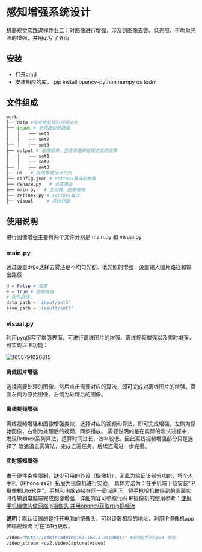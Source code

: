 
# 感知增强系统设计
机器视觉实践课程作业二：对图像进行增强，涉及到图像去雾、低光照、不均匀光照的增强，并用qt写了界面

## 安装

* 打开cmd
* 安装相应的库，
  pip install opencv-python numpy os tqdm

## 文件组成

```python
work
├── data #存放待处理的视频文件
├── input # 老师提供的数据
│   │   ├── set1
│   │   ├── set2
├── |   ├── set3
├── output # 处理结果，包含原图和处理之后的结果
│   │   ├── set1
│   │   ├── set2
├── |   ├── set3
├── ui   # 系统界面设计代码
├── config.json # retinex算法的参数
├── dehaze.py   # 去雾算法
├── main.py   # 主函数，图像增强
├── retinex.py # retinex算法
├── visual     # 系统界面
```

## 使用说明

进行图像增强主要有两个文件分别是 main.py 和 visual.py

### **main.py**

通过设置d和e选择去雾还是不均匀光照、低光照的增强，设置输入图片路径和输出路径

```python
d = False # 去雾
e = True # 图像增强
# 图片路径
data_path = 'input/set3'
save_path = 'result/set3'
```

### **visual.py**

利用pyqt5写了增强界面，可进行离线图片的增强、离线视频增强以及实时增强。可实现以下功能：

![1655791020815](https://file+.vscode-resource.vscode-cdn.net/d%3A/python_files4/Retinex-master/image/README_/1655791020815.png)

#### 离线图片增强

选择需要处理的图像，然后点击需要对应的算法，即可完成对离线图片的增强。页面左侧为原始图像，右侧为处理后的图像。

#### 离线视频增强

离线视频增强和图像增强类似，选择对应的视频和算法，即可完成增强，左侧为原始图像，右侧为处理后的视频，同步播放。
需要说明的是在实际的测试过程中，发现Retinex系列算法，运算时间过长，效率较低。因此离线视频增强部分只是选择了
暗通道去雾算法，完成去雾任务。后续还需进一步完善。

#### 实时感知增强

由于硬件条件限制，缺少可用的外设（摄像机），因此为验证该部分功能，将个人手机（iPhone se2）拓展为摄像机进行实验。
具体方法为：在手机端下载安装“IP摄像机Lite软件”，手机和电脑链接在同一局域网下，将手机相机拍摄到的画面实时传输到电脑端完成图像增强，详细内容可参照代码
IP摄像机的使用参考：[使用手机摄像头做网络ip摄像头 并用opencv获取rtsp视频流](https://blog.csdn.net/xiaoqiang_007_/article/details/106578900)

**说明**：默认设置的是打开电脑的摄像头，可以设置相应的地址，利用IP摄像机app传输视频流
可在161行更改。

```python
video="http://admin:admin@192.168.2.34:8081/" #此处@后的ipv4 地址
video_stream =cv2.VideoCapture(video)
```
